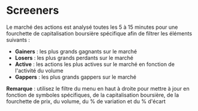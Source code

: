 # **Screeners**

Le marché des actions est analysé toutes les 5 à 15 minutes pour une fourchette de capitalisation boursière spécifique afin de filtrer les éléments suivants :

- **Gainers** : les plus grands gagnants sur le marché
- **Losers** : les plus grands perdants sur le marché
- **Active** : les actions les plus actives sur le marché en fonction de l'activité du volume
- **Gappers** : les plus grands gappers sur le marché

**Remarque** : utilisez le filtre du menu en haut à droite pour mettre à jour en fonction de symboles spécifiques, de la capitalisation boursière, de la fourchette de prix, du volume, du % de variation et du % d'écart
